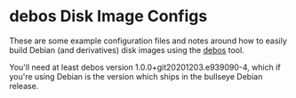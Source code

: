 debos Disk Image Configs
========================

These are some example configuration files and notes around how to easily build
Debian (and derivatives) disk images using the
[debos](https://github.com/go-debos/debos) tool.

You'll need at least debos version 1.0.0+git20201203.e939090-4, which if you're
using Debian is the version which ships in the bullseye Debian release.
